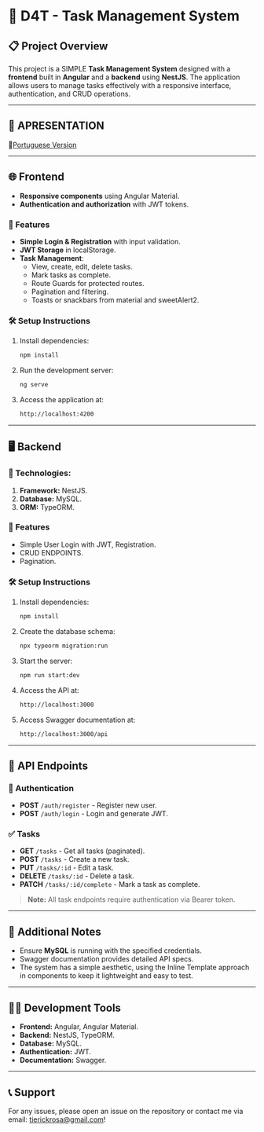 # 🚀 D4T - Task Management System

## 📋 Project Overview

This project is a SIMPLE **Task Management System** designed with a **frontend** built in **Angular** and a **backend** using **NestJS**. The application allows users to manage tasks effectively with a responsive interface, authentication, and CRUD operations.

---

## 👀 APRESENTATION
📌[Portuguese Version](https://youtu.be/PYJ2_EupL84)

---
## 🌐 Frontend

- **Responsive components** using Angular Material.
- **Authentication and authorization** with JWT tokens.

### 🔧 Features
- **Simple Login & Registration** with input validation.
- **JWT Storage** in localStorage.
- **Task Management**:
  - View, create, edit, delete tasks.
  - Mark tasks as complete.
  - Route Guards for protected routes.
  - Pagination and filtering.
  - Toasts or snackbars from material and sweetAlert2.

### 🛠️ Setup Instructions
1. Install dependencies:
   ```bash
   npm install
   ```
2. Run the development server:
   ```bash
   ng serve
   ```
3. Access the application at:
   ```bash
   http://localhost:4200
   ```

---

## 🖥️ Backend

### 📜 Technologies:
1. **Framework:** NestJS.
2. **Database:** MySQL.
3. **ORM:** TypeORM.

### 🔧 Features
  - Simple User Login with JWT, Registration.
  - CRUD ENDPOINTS.
  - Pagination.

### 🛠️ Setup Instructions
1. Install dependencies:
   ```bash
   npm install
   ```
2. Create the database schema:
   ```bash
   npx typeorm migration:run
   ```
3. Start the server:
   ```bash
   npm run start:dev
   ```
4. Access the API at:
   ```bash
   http://localhost:3000
   ```
5. Access Swagger documentation at:
   ```bash
   http://localhost:3000/api
   ```

---

## 🔗 API Endpoints

### 🔐 Authentication
- **POST** `/auth/register` - Register new user.
- **POST** `/auth/login` - Login and generate JWT.

### ✅ Tasks
- **GET** `/tasks` - Get all tasks (paginated).
- **POST** `/tasks` - Create a new task.
- **PUT** `/tasks/:id` - Edit a task.
- **DELETE** `/tasks/:id` - Delete a task.
- **PATCH** `/tasks/:id/complete` - Mark a task as complete.

> **Note:** All task endpoints require authentication via Bearer token.

---

## 📖 Additional Notes
- Ensure **MySQL** is running with the specified credentials.
- Swagger documentation provides detailed API specs.
- The system has a simple aesthetic, using the Inline Template approach in components to keep it lightweight and easy to test.

---

## 🧑‍💻 Development Tools
- **Frontend:** Angular, Angular Material.
- **Backend:** NestJS, TypeORM.
- **Database:** MySQL.
- **Authentication:** JWT.
- **Documentation:** Swagger.

---

## 📞 Support
For any issues, please open an issue on the repository or contact me via email: tierickrosa@gmail.com!
